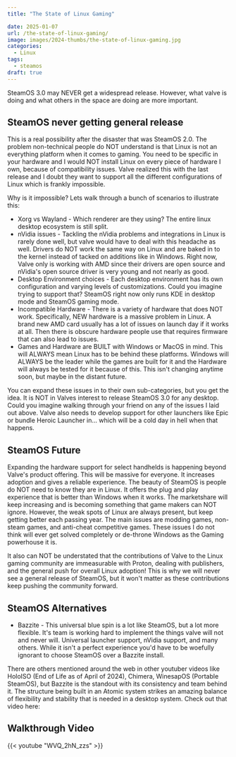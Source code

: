 ```yaml
---
title: "The State of Linux Gaming"

date: 2025-01-07
url: /the-state-of-linux-gaming/
image: images/2024-thumbs/the-state-of-linux-gaming.jpg
categories:
  - Linux
tags:
  - steamos
draft: true
---
```

SteamOS 3.0 may NEVER get a widespread release. However, what valve is doing and what others in the space are doing are more important.
<!--more-->

## SteamOS never getting general release

This is a real possibility after the disaster that was SteamOS 2.0. The problem non-technical people do NOT understand is that Linux is not an everything platform when it comes to gaming. You need to be specific in your hardware and I would NOT install Linux on every piece of hardware I own, because of compatibility issues. Valve realized this with the last release and I doubt they want to support all the different configurations of Linux which is frankly impossible. 

Why is it impossible? Lets walk through a bunch of scenarios to illustrate this:

- Xorg vs Wayland - Which renderer are they using? The entire linux desktop ecosystem is still split. 
- nVidia issues - Tackling the nVidia problems and integrations in Linux is rarely done well, but valve would have to deal with this headache as well. Drivers do NOT work the same way on Linux and are baked in to the kernel instead of tacked on additions like in Windows. Right now, Valve only is working with AMD since their drivers are open source and nVidia's open source driver is very young and not nearly as good. 
- Desktop Environment choices - Each desktop environment has its own configuration and varying levels of customizations. Could you imagine trying to support that? SteamOS right now only runs KDE in desktop mode and SteamOS gaming mode. 
- Incompatible Hardware - There is a variety of hardware that does NOT work. Specifically, NEW hardware is a massive problem in Linux. A brand new AMD card usually has a lot of issues on launch day if it works at all. Then there is obscure hardware people use that requires firmware that can also lead to issues.
- Games and Hardware are BUILT with Windows or MacOS in mind. This will ALWAYS mean Linux has to be behind these platforms. Windows will ALWAYS be the leader while the games are built for it and the Hardware will always be tested for it because of this. This isn't changing anytime soon, but maybe in the distant future.

You can expand these issues in to their own sub-categories, but you get the idea. It is NOT in Valves interest to release SteamOS 3.0 for any desktop. Could you imagine walking through your friend on any of the issues I laid out above. Valve also needs to develop support for other launchers like Epic or bundle Heroic Launcher in... which will be a cold day in hell when that happens. 

## SteamOS Future

Expanding the hardware support for select handhelds is happening beyond Valve's product offering. This will be massive for everyone. It increases adoption and gives a reliable experience. The beauty of SteamOS is people do NOT need to know they are in Linux. It offers the plug and play experience that is better than Windows when it works. The marketshare will keep increasing and is becoming something that game makers can NOT ignore. However, the weak spots of Linux are always present, but keep getting better each passing year. The main issues are modding games, non-steam games, and anti-cheat competitive games. These issues I do not think will ever get solved completely or de-throne Windows as the Gaming powerhouse it is. 

It also can NOT be understated that the contributions of Valve to the Linux gaming community are immeasurable with Proton, dealing with publishers, and the general push for overall Linux adoption! This is why we will never see a general release of SteamOS, but it won't matter as these contributions keep pushing the community forward.

## SteamOS Alternatives

- Bazzite - This universal blue spin is a lot like SteamOS, but a lot more flexible. It's team is working hard to implement the things valve will not and never will. Universal launcher support, nVidia support, and many others. While it isn't a perfect experience you'd have to be woefully ignorant to choose SteamOS over a Bazzite install.

There are others mentioned around the web in other youtuber videos like HoloISO (End of Life as of April of 2024), Chimera, WinesapOS (Portable SteamOS), but Bazzite is the standout with its consistency and team behind it. The structure being built in an Atomic system strikes an amazing balance of flexibility and stability that is needed in a desktop system. Check out that video here:

## Walkthrough Video

{{< youtube "WVQ_2hN_zzs" >}}
